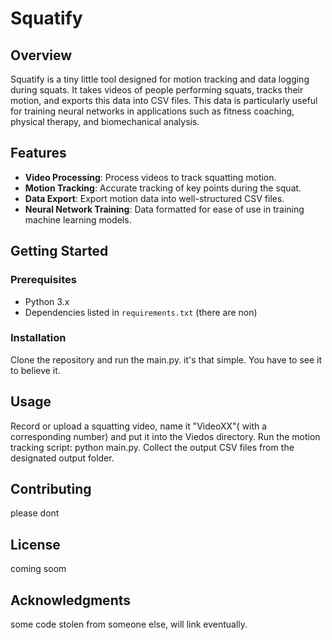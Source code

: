 # Squatify

## Overview
Squatify is a tiny little tool designed for motion tracking and data logging during squats. It takes videos of people performing squats, tracks their motion, and exports this data into CSV files. This data is particularly useful for training neural networks in applications such as fitness coaching, physical therapy, and biomechanical analysis.

## Features
- **Video Processing**: Process videos to track squatting motion.
- **Motion Tracking**: Accurate tracking of key points during the squat.
- **Data Export**: Export motion data into well-structured CSV files.
- **Neural Network Training**: Data formatted for ease of use in training machine learning models.

## Getting Started
### Prerequisites
- Python 3.x
- Dependencies listed in `requirements.txt` (there are non)

### Installation
Clone the repository and run the main.py. it's that simple. You have to see it to believe it.

## Usage

Record or upload a squatting video, name it "VideoXX"( with a corresponding number) and put it into the Viedos directory.
Run the motion tracking script: python main.py.
Collect the output CSV files from the designated output folder.


## Contributing
please dont

## License
coming soom

## Acknowledgments
some code stolen from someone else, will link eventually.
